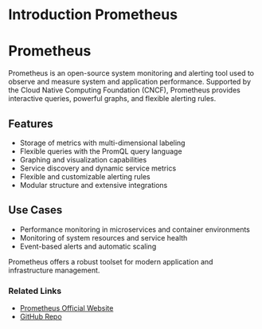 #  Introduction Prometheus

# Prometheus

Prometheus is an open-source system monitoring and alerting tool used to observe and measure system and application performance. Supported by the Cloud Native Computing Foundation (CNCF), Prometheus provides interactive queries, powerful graphs, and flexible alerting rules.

## Features

- Storage of metrics with multi-dimensional labeling
- Flexible queries with the PromQL query language
- Graphing and visualization capabilities
- Service discovery and dynamic service metrics
- Flexible and customizable alerting rules
- Modular structure and extensive integrations

## Use Cases

- Performance monitoring in microservices and container environments
- Monitoring of system resources and service health
- Event-based alerts and automatic scaling

Prometheus offers a robust toolset for modern application and infrastructure management.

### Related Links

- [Prometheus Official Website](https://prometheus.io/)
- [GitHub Repo](https://github.com/prometheus/prometheus)

